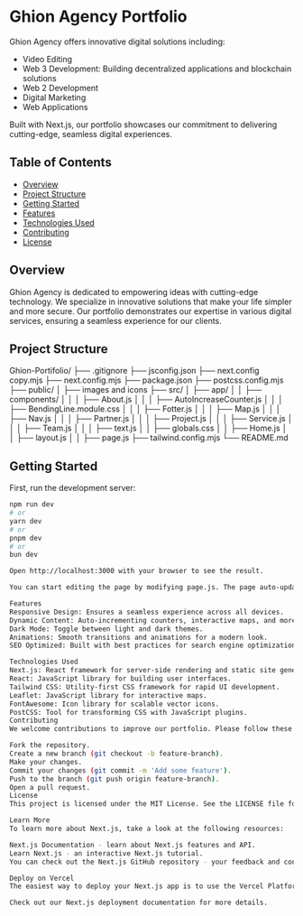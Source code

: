 # Ghion Agency Portfolio

Ghion Agency offers innovative digital solutions including:
- Video Editing
- Web 3 Development: Building decentralized applications and blockchain solutions
- Web 2 Development
- Digital Marketing
- Web Applications

Built with Next.js, our portfolio showcases our commitment to delivering cutting-edge, seamless digital experiences.

## Table of Contents

- [Overview](#overview)
- [Project Structure](#project-structure)
- [Getting Started](#getting-started)
- [Features](#features)
- [Technologies Used](#technologies-used)
- [Contributing](#contributing)
- [License](#license)

## Overview

Ghion Agency is dedicated to empowering ideas with cutting-edge technology. We specialize in innovative solutions that make your life simpler and more secure. Our portfolio demonstrates our expertise in various digital services, ensuring a seamless experience for our clients.

## Project Structure

Ghion-Portifolio/ ├── .gitignore ├── jsconfig.json ├── next.config copy.mjs ├── next.config.mjs ├── package.json ├── postcss.config.mjs ├── public/ │ ├── images and icons ├── src/ │ ├── app/ │ │ ├── components/ │ │ │ ├── About.js │ │ │ ├── AutoIncreaseCounter.js │ │ │ ├── BendingLine.module.css │ │ │ ├── Fotter.js │ │ │ ├── Map.js │ │ │ ├── Nav.js │ │ │ ├── Partner.js │ │ │ ├── Project.js │ │ │ ├── Service.js │ │ │ ├── Team.js │ │ │ ├── text.js │ │ ├── globals.css │ │ ├── Home.js │ │ ├── layout.js │ │ ├── page.js ├── tailwind.config.mjs └── README.md




## Getting Started

First, run the development server:

```bash
npm run dev
# or
yarn dev
# or
pnpm dev
# or
bun dev

Open http://localhost:3000 with your browser to see the result.

You can start editing the page by modifying page.js. The page auto-updates as you edit the file.

Features
Responsive Design: Ensures a seamless experience across all devices.
Dynamic Content: Auto-incrementing counters, interactive maps, and more.
Dark Mode: Toggle between light and dark themes.
Animations: Smooth transitions and animations for a modern look.
SEO Optimized: Built with best practices for search engine optimization.

Technologies Used
Next.js: React framework for server-side rendering and static site generation.
React: JavaScript library for building user interfaces.
Tailwind CSS: Utility-first CSS framework for rapid UI development.
Leaflet: JavaScript library for interactive maps.
FontAwesome: Icon library for scalable vector icons.
PostCSS: Tool for transforming CSS with JavaScript plugins.
Contributing
We welcome contributions to improve our portfolio. Please follow these steps:

Fork the repository.
Create a new branch (git checkout -b feature-branch).
Make your changes.
Commit your changes (git commit -m 'Add some feature').
Push to the branch (git push origin feature-branch).
Open a pull request.
License
This project is licensed under the MIT License. See the LICENSE file for details.

Learn More
To learn more about Next.js, take a look at the following resources:

Next.js Documentation - learn about Next.js features and API.
Learn Next.js - an interactive Next.js tutorial.
You can check out the Next.js GitHub repository - your feedback and contributions are welcome!

Deploy on Vercel
The easiest way to deploy your Next.js app is to use the Vercel Platform from the creators of Next.js.

Check out our Next.js deployment documentation for more details.

